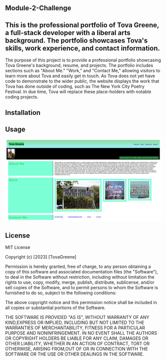 ## Module-2-Challenge

## This is the professional portfolio of Tova Greene, a full-stack developer with a liberal arts background. The portfolio showcases Tova's skills, work experience, and contact information.

The purpose of this project is to provide a professional portfolio showcasing Tova Greene's background, resume, and projects. The portfolio includes sections such as "About Me." "Work," and "Contact Me," allowing visitors to learn more about Tova and easily get in touch. As Tova does not yet have code to demonstrate to the wider public, the website displays the work that Tova has done outside of coding, such as The New York City Poetry Festival. In due time, Tova will replace these place-holders with notable coding projects.

## Installation

## Usage
<img src="Tova Greene's Professional Portfolio.png">

## License

MIT License

Copyright (c) [2023] [TovaGreene]

Permission is hereby granted, free of charge, to any person obtaining a copy of this software and associated documentation files (the "Software"), to deal in the Software without restriction, including without limitation the rights to use, copy, modify, merge, publish, distribute, sublicense, and/or sell copies of the Software, and to permit persons to whom the Software is furnished to do so, subject to the following conditions:

The above copyright notice and this permission notice shall be included in all copies or substantial portions of the Software.

THE SOFTWARE IS PROVIDED "AS IS", WITHOUT WARRANTY OF ANY KIND,EXPRESS OR IMPLIED, INCLUDING BUT NOT LIMITED TO THE WARRANTIES OF MERCHANTABILITY, FITNESS FOR A PARTICULAR PURPOSE AND NONINFRINGEMENT. IN NO EVENT SHALL THE AUTHORS OR COPYRIGHT HOLDERS BE LIABLE FOR ANY CLAIM, DAMAGES OR OTHER LIABILITY, WHETHER IN AN ACTION OF CONTRACT, TORT OR OTHERWISE, ARISING FROM,OUT OF OR IN CONNECTION WITH THE SOFTWARE OR THE USE OR OTHER DEALINGS IN THE SOFTWARE.